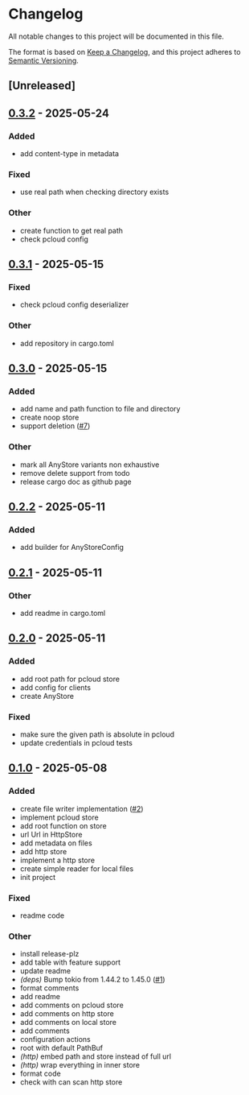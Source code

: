 # Changelog

All notable changes to this project will be documented in this file.

The format is based on [Keep a Changelog](https://keepachangelog.com/en/1.0.0/),
and this project adheres to [Semantic Versioning](https://semver.org/spec/v2.0.0.html).

## [Unreleased]

## [0.3.2](https://github.com/jdrouet/any-storage/compare/v0.3.1...v0.3.2) - 2025-05-24

### Added

- add content-type in metadata

### Fixed

- use real path when checking directory exists

### Other

- create function to get real path
- check pcloud config

## [0.3.1](https://github.com/jdrouet/any-storage/compare/v0.3.0...v0.3.1) - 2025-05-15

### Fixed

- check pcloud config deserializer

### Other

- add repository in cargo.toml

## [0.3.0](https://github.com/jdrouet/any-storage/compare/v0.2.2...v0.3.0) - 2025-05-15

### Added

- add name and path function to file and directory
- create noop store
- support deletion ([#7](https://github.com/jdrouet/any-storage/pull/7))

### Other

- mark all AnyStore variants non exhaustive
- remove delete support from todo
- release cargo doc as github page

## [0.2.2](https://github.com/jdrouet/any-storage/compare/v0.2.1...v0.2.2) - 2025-05-11

### Added

- add builder for AnyStoreConfig

## [0.2.1](https://github.com/jdrouet/any-storage/compare/v0.2.0...v0.2.1) - 2025-05-11

### Other

- add readme in cargo.toml

## [0.2.0](https://github.com/jdrouet/any-storage/compare/v0.1.0...v0.2.0) - 2025-05-11

### Added

- add root path for pcloud store
- add config for clients
- create AnyStore

### Fixed

- make sure the given path is absolute in pcloud
- update credentials in pcloud tests

## [0.1.0](https://github.com/jdrouet/any-storage/releases/tag/v0.1.0) - 2025-05-08

### Added

- create file writer implementation ([#2](https://github.com/jdrouet/any-storage/pull/2))
- implement pcloud store
- add root function on store
- url Url in HttpStore
- add metadata on files
- add http store
- implement a http store
- create simple reader for local files
- init project

### Fixed

- readme code

### Other

- install release-plz
- add table with feature support
- update readme
- *(deps)* Bump tokio from 1.44.2 to 1.45.0 ([#1](https://github.com/jdrouet/any-storage/pull/1))
- format comments
- add readme
- add comments on pcloud store
- add comments on http store
- add comments on local store
- add comments
- configuration actions
- root with default PathBuf
- *(http)* embed path and store instead of full url
- *(http)* wrap everything in inner store
- format code
- check with can scan http store
